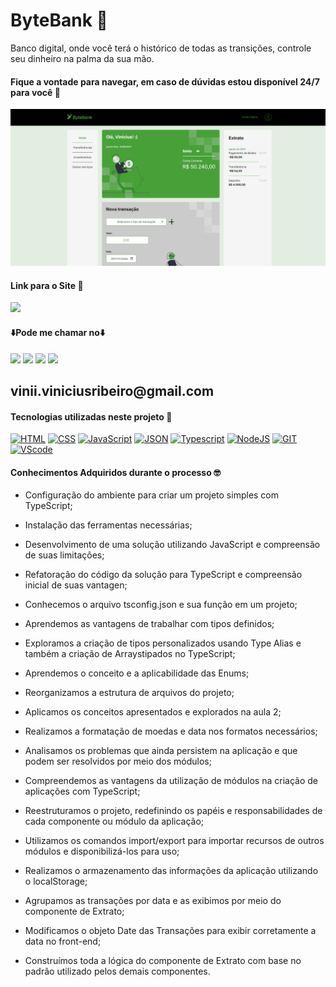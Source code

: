 # ByteBank 🏧

Banco digital, onde você terá o histórico de todas as transições, controle seu dinheiro na palma da sua mão.

#### Fique a vontade para navegar, em caso de dúvidas estou disponível 24/7 para você 🫵

<div>
    <img src='./images/ByteBank.gif'/>
</div>

#### Link para o Site 🎯

<div>
    <a href="https://bytebank-type-script.vercel.app" target="_blank"><img src="https://img.shields.io/badge/website-000000?style=for-the-badge&logo=About.me&logoColor=white" target="_blank"></a>
</div>

#### ⬇️Pode me chamar no⬇️

<div> 
    <a href="https://www.linkedin.com/in/vinicius-ribeiro-4690741ba/" target="_blank"><img src="https://img.shields.io/badge/LinkedIn-0077B5?style=for-the-badge&logo=linkedin&logoColor=white" target="_blank"></a>
    <a href="https://wa.me/5511943232223" target="_blank"><img src="https://img.shields.io/badge/WhatsApp-25D366?style=for-the-badge&logo=whatsapp&logoColor=white" target="_blank"></a>
    <a href="www.youtube.com/@Devdebotas" target="_blank"><img src="https://img.shields.io/badge/YouTube-FF0000?style=for-the-badge&logo=youtube&logoColor=white" target="_blank"></a>
    <a href="vinii.viniciusribeiro@gmail.com" target="_blank"><img src="https://img.shields.io/badge/Gmail-D14836?style=for-the-badge&logo=gmail&logoColor=white" target="_blank"></a> 
    <h2>vinii.viniciusribeiro@gmail.com</h2>
</div>

#### Tecnologias utilizadas neste projeto 🤖

[![HTML](https://img.shields.io/badge/HTML-239120?style=for-the-badge&logo=html5&logoColor=white)](#)
[![CSS](https://img.shields.io/badge/CSS-239120?&style=for-the-badge&logo=css3&logoColor=white)](#)
[![JavaScript](https://img.shields.io/badge/JavaScript-323330?style=for-the-badge&logo=javascript&logoColor=F7DF1E)](#)
[![JSON](https://img.shields.io/badge/json%20web%20tokens-323330?style=for-the-badge&logo=json-web-tokens&logoColor=pink)](#)
[![Typescript](https://img.shields.io/badge/TypeScript-007ACC?style=for-the-badge&logo=typescript&logoColor=white)](#)
[![NodeJS](https://img.shields.io/badge/Node.js-43853D?style=for-the-badge&logo=node.js&logoColor=white)](#)
[![GIT](https://img.shields.io/badge/GIT-E44C30?style=for-the-badge&logo=git&logoColor=white)](#)
[![VScode](https://img.shields.io/badge/Made%20for-VSCode-1f425f.svg)](#)

#### Conhecimentos Adquiridos durante o processo 🤓

- Configuração do ambiente para criar um projeto simples com TypeScript;

- Instalação das ferramentas necessárias;

- Desenvolvimento de uma solução utilizando JavaScript e compreensão de suas limitações;

- Refatoração do código da solução para TypeScript e compreensão inicial de suas vantagen;

- Conhecemos o arquivo tsconfig.json e sua função em um projeto;

- Aprendemos as vantagens de trabalhar com tipos definidos;

- Exploramos a criação de tipos personalizados usando Type Alias e também a criação de Arraystipados no TypeScript;

- Aprendemos o conceito e a aplicabilidade das Enums;

- Reorganizamos a estrutura de arquivos do projeto;

- Aplicamos os conceitos apresentados e explorados na aula 2;

- Realizamos a formatação de moedas e data nos formatos necessários;

- Analisamos os problemas que ainda persistem na aplicação e que podem ser resolvidos por meio dos módulos;

- Compreendemos as vantagens da utilização de módulos na criação de aplicações com TypeScript;

- Reestruturamos o projeto, redefinindo os papéis e responsabilidades de cada componente ou módulo da aplicação;

- Utilizamos os comandos import/export para importar recursos de outros módulos e disponibilizá-los para uso;

- Realizamos o armazenamento das informações da aplicação utilizando o localStorage;

- Agrupamos as transações por data e as exibimos por meio do componente de Extrato;

- Modificamos o objeto Date das Transações para exibir corretamente a data no front-end;

- Construímos toda a lógica do componente de Extrato com base no padrão utilizado pelos demais componentes.
